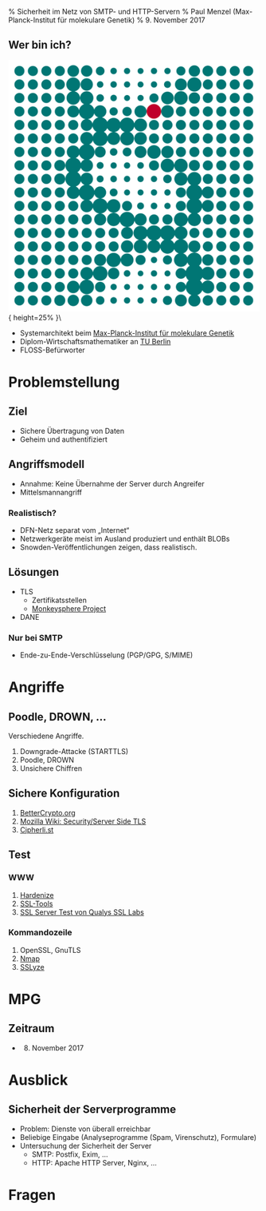 % Sicherheit im Netz von SMTP- und HTTP-Servern
% Paul Menzel (Max-Planck-Institut für molekulare Genetik)
% 9. November 2017

## Wer bin ich?

![Logo of Max Planck Institute for Molecular Genetics](images/MPIMG_helix_rgb.png){ height=25% }\


- Systemarchitekt beim [Max-Planck-Institut für molekulare Genetik](https://www.molgen.mpg.de/)
- Diplom-Wirtschaftsmathematiker an [TU Berlin](https://www.tu-berlin.de/)
- FLOSS-Befürworter

# Problemstellung

## Ziel

-  Sichere Übertragung von Daten
-  Geheim und authentifiziert

## Angriffsmodell

-  Annahme: Keine Übernahme der Server durch Angreifer
-  Mittelsmannangriff

### Realistisch?

-  DFN-Netz separat vom „Internet“
-  Netzwerkgeräte meist im Ausland produziert und enthält BLOBs
-  Snowden-Veröffentlichungen zeigen, dass realistisch.

## Lösungen

-  TLS
   -  Zertifikatsstellen
   -  [Monkeysphere Project](http://web.monkeysphere.info/)
-  DANE

### Nur bei SMTP

-  Ende-zu-Ende-Verschlüsselung (PGP/GPG, S/MIME)

# Angriffe

## Poodle, DROWN, …

Verschiedene Angriffe.

1.  Downgrade-Attacke (STARTTLS)
2.  Poodle, DROWN
3.  Unsichere Chiffren

## Sichere Konfiguration

1.  [BetterCrypto.org](https://bettercrypto.org/)
1.  [Mozilla Wiki: Security/Server Side TLS](https://wiki.mozilla.org/Security/Server_Side_TLS)
1.  [Cipherli.st](https://cipherli.st/)

## Test

### WWW

1.  [Hardenize](https://www.hardenize.com/)
1.  [SSL-Tools](https://ssl-tools.net/)
1.  [SSL Server Test von Qualys SSL Labs](https://www.ssllabs.com/ssltest/analyze.html?d=login.rz.ruhr-uni-bochum.de)

### Kommandozeile

1.  OpenSSL, GnuTLS
1.  [Nmap](https://nmap.org/)
1.  [SSLyze](https://nabla-c0d3.github.io/)

# MPG

## Zeitraum

-   8. November 2017

# Ausblick

## Sicherheit der Serverprogramme

-   Problem: Dienste von überall erreichbar
-   Beliebige Eingabe (Analyseprogramme (Spam, Virenschutz), Formulare)
-   Untersuchung der Sicherheit der Server
    -   SMTP: Postfix, Exim, …
    -   HTTP: Apache HTTP Server, Nginx, …

# Fragen
